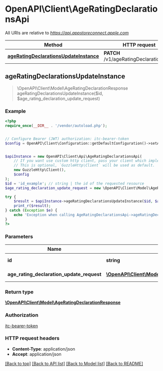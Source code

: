 # OpenAPI\Client\AgeRatingDeclarationsApi

All URIs are relative to *https://api.appstoreconnect.apple.com*

Method | HTTP request | Description
------------- | ------------- | -------------
[**ageRatingDeclarationsUpdateInstance**](AgeRatingDeclarationsApi.md#ageRatingDeclarationsUpdateInstance) | **PATCH** /v1/ageRatingDeclarations/{id} | 



## ageRatingDeclarationsUpdateInstance

> \OpenAPI\Client\Model\AgeRatingDeclarationResponse ageRatingDeclarationsUpdateInstance($id, $age_rating_declaration_update_request)



### Example

```php
<?php
require_once(__DIR__ . '/vendor/autoload.php');


// Configure Bearer (JWT) authorization: itc-bearer-token
$config = OpenAPI\Client\Configuration::getDefaultConfiguration()->setAccessToken('YOUR_ACCESS_TOKEN');


$apiInstance = new OpenAPI\Client\Api\AgeRatingDeclarationsApi(
    // If you want use custom http client, pass your client which implements `GuzzleHttp\ClientInterface`.
    // This is optional, `GuzzleHttp\Client` will be used as default.
    new GuzzleHttp\Client(),
    $config
);
$id = 'id_example'; // string | the id of the requested resource
$age_rating_declaration_update_request = new \OpenAPI\Client\Model\AgeRatingDeclarationUpdateRequest(); // \OpenAPI\Client\Model\AgeRatingDeclarationUpdateRequest | AgeRatingDeclaration representation

try {
    $result = $apiInstance->ageRatingDeclarationsUpdateInstance($id, $age_rating_declaration_update_request);
    print_r($result);
} catch (Exception $e) {
    echo 'Exception when calling AgeRatingDeclarationsApi->ageRatingDeclarationsUpdateInstance: ', $e->getMessage(), PHP_EOL;
}
?>
```

### Parameters


Name | Type | Description  | Notes
------------- | ------------- | ------------- | -------------
 **id** | **string**| the id of the requested resource |
 **age_rating_declaration_update_request** | [**\OpenAPI\Client\Model\AgeRatingDeclarationUpdateRequest**](../Model/AgeRatingDeclarationUpdateRequest.md)| AgeRatingDeclaration representation |

### Return type

[**\OpenAPI\Client\Model\AgeRatingDeclarationResponse**](../Model/AgeRatingDeclarationResponse.md)

### Authorization

[itc-bearer-token](../../README.md#itc-bearer-token)

### HTTP request headers

- **Content-Type**: application/json
- **Accept**: application/json

[[Back to top]](#) [[Back to API list]](../../README.md#documentation-for-api-endpoints)
[[Back to Model list]](../../README.md#documentation-for-models)
[[Back to README]](../../README.md)

